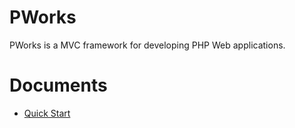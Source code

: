 # PWorks
PWorks is a MVC framework for developing PHP Web applications.

# Documents
* [Quick Start](https://github.com/wobase/pworks/wiki/Quick-Start)
